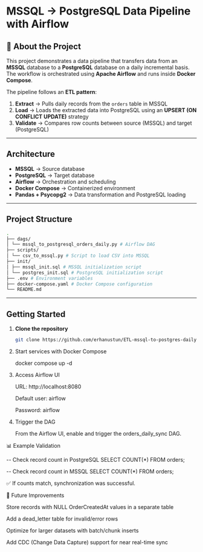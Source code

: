 # MSSQL → PostgreSQL Data Pipeline with Airflow

## 📌 About the Project
This project demonstrates a data pipeline that transfers data from an **MSSQL** database to a **PostgreSQL** database on a daily incremental basis.  
The workflow is orchestrated using **Apache Airflow** and runs inside **Docker Compose**.  

The pipeline follows an **ETL pattern**:
1. **Extract** → Pulls daily records from the `orders` table in MSSQL  
2. **Load** → Loads the extracted data into PostgreSQL using an **UPSERT (ON CONFLICT UPDATE)** strategy  
3. **Validate** → Compares row counts between source (MSSQL) and target (PostgreSQL)  

---

## Architecture
- **MSSQL** → Source database  
- **PostgreSQL** → Target database  
- **Airflow** → Orchestration and scheduling  
- **Docker Compose** → Containerized environment  
- **Pandas + Psycopg2** → Data transformation and PostgreSQL loading  

---

## Project Structure
```bash
.
├── dags/
│ └── mssql_to_postgresql_orders_daily.py # Airflow DAG
├── scripts/
│ └── csv_to_mssql.py # Script to load CSV into MSSQL
├── init/
│ ├── mssql_init.sql # MSSQL initialization script
│ └── postgres_init.sql # PostgreSQL initialization script
├── .env # Environment variables
├── docker-compose.yaml # Docker Compose configuration
└── README.md
```

---

## Getting Started
1. **Clone the repository**
   ```bash
   git clone https://github.com/erhanustun/ETL-mssql-to-postgres-dailySync
   ```
2. Start services with Docker Compose

   docker compose up -d

3. Access Airflow UI

   URL: http://localhost:8080
   
   Default user: airflow
   
   Password: airflow

4. Trigger the DAG

   From the Airflow UI, enable and trigger the orders_daily_sync DAG.

📊 Example Validation

   -- Check record count in PostgreSQL
   SELECT COUNT(*) FROM orders;
   
   -- Check record count in MSSQL
   SELECT COUNT(*) FROM orders;

✅ If counts match, synchronization was successful.

🔮 Future Improvements

   Store records with NULL OrderCreatedAt values in a separate table
   
   Add a dead_letter table for invalid/error rows
   
   Optimize for larger datasets with batch/chunk inserts
   
   Add CDC (Change Data Capture) support for near real-time sync
